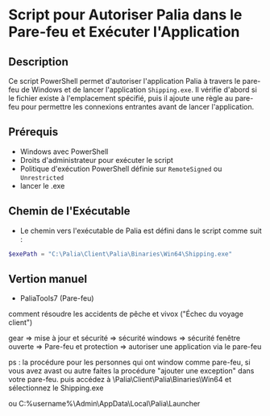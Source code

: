 # Script pour Autoriser Palia dans le Pare-feu et Exécuter l'Application

## Description

Ce script PowerShell permet d'autoriser l'application Palia à travers le pare-feu de Windows et de lancer l'application `Shipping.exe`. Il vérifie d'abord si le fichier existe à l'emplacement spécifié, puis il ajoute une règle au pare-feu pour permettre les connexions entrantes avant de lancer l'application.

## Prérequis

- Windows avec PowerShell
- Droits d'administrateur pour exécuter le script
- Politique d'exécution PowerShell définie sur `RemoteSigned` ou `Unrestricted`
- lancer le .exe


## Chemin de l'Exécutable

- Le chemin vers l'exécutable de Palia est défini dans le script comme suit :

```powershell
$exePath = "C:\Palia\Client\Palia\Binaries\Win64\Shipping.exe"
```

## Vertion manuel 

- PaliaTools7 (Pare-feu)

comment résoudre les accidents de pêche et vivox ("Échec du voyage client")

gear => mise à jour et sécurité => sécurité windows => sécurité fenêtre ouverte => Pare-feu et protection => autoriser une application via le pare-feu

ps : la procédure pour les personnes qui ont window comme pare-feu, si vous avez avast ou autre faites la procédure "ajouter une exception" dans votre pare-feu. 
puis accédez à \Palia\Client\Palia\Binaries\Win64 et sélectionnez le Shipping.exe

ou C:\%username%\Admin\AppData\Local\Palia\Launcher 
